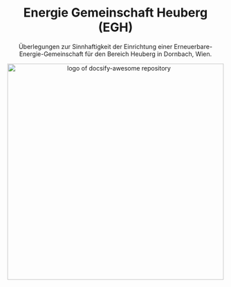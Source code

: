 <div align="center">

<!--lint ignore no-dead-urls-->

# Energie Gemeinschaft Heuberg (EGH)

Überlegungen zur Sinnhaftigkeit der Einrichtung einer Erneuerbare-Energie-Gemeinschaft für den Bereich Heuberg in Dornbach, Wien.

<img width="500" src="./_media/egh_coverpage.avif" alt="logo of docsify-awesome repository">

</div>